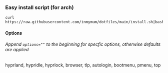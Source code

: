 ### Easy install script (for arch)

```console 
curl https://raw.githubusercontent.com/inmymum/dotfiles/main/install.sh|bash
```

#### Options
###### Append ```options=""``` to the beginning for specfic options, otherwise defaults are applied
hyprland, hypridle, hyprlock, browser, tlp, autologin, bootmenu, pmenu, top
